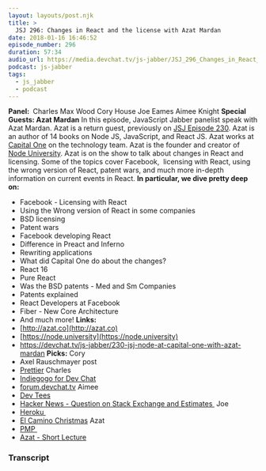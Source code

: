 ```yaml
---
layout: layouts/post.njk
title: >
  JSJ 296: Changes in React and the license with Azat Mardan
date: 2018-01-16 16:46:52
episode_number: 296
duration: 57:34
audio_url: https://media.devchat.tv/js-jabber/JSJ_296_Changes_in_React_and_the_license_with_Azat_Mardan.mp3
podcast: js-jabber
tags:
  - js_jabber
  - podcast
---
```


**Panel:&nbsp;** Charles Max Wood Cory House Joe Eames Aimee Knight **Special Guests: Azat Mardan** In this episode, JavaScript Jabber panelist speak with Azat Mardan. Azat is a return guest, previously on [JSJ Episode 230](https://devchat.tv/js-jabber/230-jsj-node-at-capital-one-with-azat-mardan). Azat is an author of 14 books on Node JS, JavaScript, and React JS. Azat works at [Capital One](https://www.capitalone.com) on the technology team. Azat is the founder and creator of [Node University](https://node.university). Azat is on the show to talk about changes in React and licensing. Some of the topics cover&nbsp;Facebook, &nbsp;licensing with React, using the wrong version of React, patent wars, and much more in-depth information on current events in React. **In particular, we dive pretty deep on:**

- Facebook - Licensing with React
- Using the Wrong version of React in some companies
- BSD licensing
- Patent wars
- Facebook developing React
- Difference in Preact and Inferno
- Rewriting applications
- What did Capital One do about the changes?
- React 16
- Pure React
- Was the BSD patents - Med and Sm Companies
- Patents explained
- React Developers at Facebook
- Fiber - New Core Architecture
- And much more!
  **Links:**
- [http://azat.co](http://azat.co)
- [https://node.university](https://node.university)
- https://devchat.tv/js-jabber/230-jsj-node-at-capital-one-with-azat-mardan
  **Picks:** Cory
- Axel Rauschmayer post
- [Prettier](https://github.com/prettier)
  Charles
- [Indiegogo for Dev Chat](https://www.indiegogo.com/projects/devchat-tv)
- [forum.devchat.tv](http://forum.devchat.tv)
  Aimee
- [Dev Tees](http://devtees.com)
- [Hacker News - Question on Stack Exchange and Estimates&nbsp;](https://news.ycombinator.com/news)
  Joe
- [Heroku&nbsp;](https://www.heroku.com)
- [El Camino Christmas](http://www.imdb.com/title/tt3255590/)
  Azat
- [PMP&nbsp;](https://www.pmi.org/certifications/types/project-management-pmp)
- [Azat - Short Lecture](https://node.university)

### Transcript
